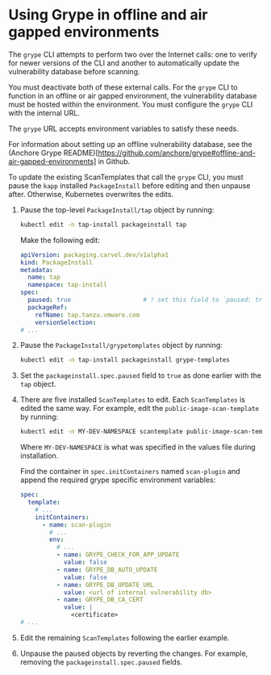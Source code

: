 # Using Grype in offline and air gapped environments

The `grype` CLI attempts to perform two over the Internet calls: one to verify for newer versions of the CLI and another to automatically update the vulnerability database before scanning.

You must deactivate both of these external calls. For the `grype` CLI to function in an offline or air gapped environment, the vulnerability database must be hosted within the environment. You must configure the `grype` CLI with the internal URL.

The `grype` URL accepts environment variables to satisfy these needs.

For information about setting up an offline vulnerability database, see the (Anchore Grype README)[https://github.com/anchore/grype#offline-and-air-gapped-environments] in Github.

To update the existing ScanTemplates that call the `grype` CLI, you must pause the `kapp` installed `PackageInstall` before editing and then unpause after. Otherwise, Kubernetes overwrites the edits.

1. Pause the top-level `PackageInstall/tap` object by running:

    ```bash
    kubectl edit -n tap-install packageinstall tap
    ```

    Make the following edit:

    ```yaml
    apiVersion: packaging.carvel.dev/v1alpha1
    kind: PackageInstall
    metadata:
      name: tap
      namespace: tap-install
    spec:
      paused: true                    # ! set this field to `paused: true`.
      packageRef:
        refName: tap.tanzu.vmware.com
        versionSelection:
    # ...
    ```

1. Pause the `PackageInstall/grypetemplates` object by running:

    ```bash
    kubectl edit -n tap-install packageinstall grype-templates
    ```

1. Set the `packageinstall.spec.paused` field to `true` as done earlier with the `tap` object.

1. There are five installed `ScanTemplates` to edit. Each `ScanTemplates` is edited the same way. For example, edit the `public-image-scan-template` by running:

    ```bash
    kubectl edit -n MY-DEV-NAMESPACE scantemplate public-image-scan-template
    ```

    Where `MY-DEV-NAMESPACE` is what was specified in the values file during installation.

    Find the container in `spec.initContainers` named `scan-plugin` and append the required grype specific environment variables:

    ```yaml
    spec:
      template:
        # ...
        initContainers:
          - name: scan-plugin
            # ...
            env:
              # ...
              - name: GRYPE_CHECK_FOR_APP_UPDATE
                value: false
              - name: GRYPE_DB_AUTO_UPDATE
                value: false
              - name: GRYPE_DB_UPDATE_URL
                value: <url of internal vulnerability db>
              - name: GRYPE_DB_CA_CERT
                value: |
                  <certificate>
    # ...
    ```

1. Edit the remaining `ScanTemplates` following the earlier example.

1. Unpause the paused objects by reverting the changes. For example, removing the `packageinstall.spec.paused` fields.
